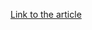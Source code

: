[Link to the article](https://thehackernews.com/2024/11/comprehensive-guide-to-building-strong.html)
